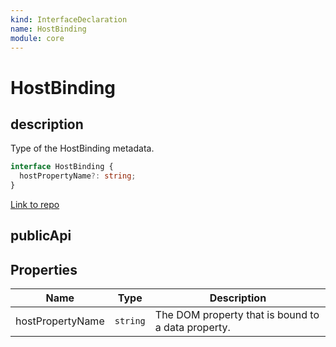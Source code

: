 ```yaml
---
kind: InterfaceDeclaration
name: HostBinding
module: core
---
```


# HostBinding

## description

Type of the HostBinding metadata.

```ts
interface HostBinding {
  hostPropertyName?: string;
}
```

[Link to repo](https://github.com/timdeschryver/angular/blob/master/packages/core/src/metadata/directives.ts#L803-L808)

## publicApi

## Properties

| Name             | Type     | Description                                        |
| ---------------- | -------- | -------------------------------------------------- |
| hostPropertyName | `string` | The DOM property that is bound to a data property. |
